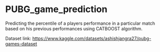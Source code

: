 # PUBG_game_prediction
Predicting the percentile of a players performance in a particular match based on his previous performances using CATBOOST algorithm.

Dataset link: https://www.kaggle.com/datasets/ashishjangra27/pubg-games-dataset
